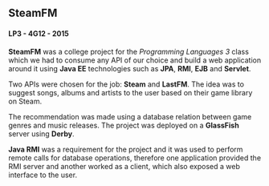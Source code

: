 ## SteamFM
#### LP3 - 4G12 - 2015

**SteamFM** was a college project for the _Programming Languages 3_ class which we had to consume any API of our choice and build a web application around it using **Java EE** technologies such as **JPA**, **RMI**, **EJB** and **Servlet**.

Two APIs were chosen for the job: **Steam** and **LastFM**. The idea was to suggest songs, albums and artists to the user based on their game library on Steam.

The recommendation was made using a database relation between game genres and music releases. The project was deployed on a **GlassFish** server using **Derby**.

**Java RMI** was a requirement for the project and it was used to perform remote calls for database operations, therefore one application provided the RMI server and another worked as a client, which also exposed a web interface to the user.
